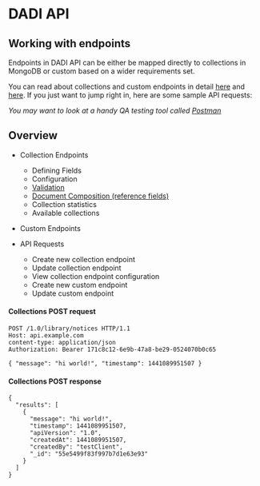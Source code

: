 # DADI API

## Working with endpoints

Endpoints in DADI API can be either be mapped directly to collections in MongoDB or custom based on a wider requirements set.



You can read about collections and custom endpoints in detail [here](https://github.com/dadi/api/blob/master/docs/collections.md) and [here](https://github.com/dadi/api/blob/master/docs/endpoints.md). If you just want to jump right in, here are some sample API requests:

_You may want to look at a handy QA testing tool called [Postman](http://www.getpostman.com/)_

## Overview

* Collection Endpoints
  * Defining Fields
  * Configuration
  * [Validation](#validation)
  * [Document Composition (reference fields)](#document-composition)
  * Collection statistics
  * Available collections

* Custom Endpoints
* API Requests
  * Create new collection endpoint
  * Update collection endpoint
  * View collection endpoint configuration
  * Create new custom endpoint
  * Update custom endpoint

#### Collections POST request

```
POST /1.0/library/notices HTTP/1.1
Host: api.example.com
content-type: application/json
Authorization: Bearer 171c8c12-6e9b-47a8-be29-0524070b0c65

{ "message": "hi world!", "timestamp": 1441089951507 }
```

#### Collections POST response

```
{
  "results": [
    {
      "message": "hi world!",
      "timestamp": 1441089951507,
      "apiVersion": "1.0",
      "createdAt": 1441089951507,
      "createdBy": "testClient",
      "_id": "55e5499f83f997b7d1e63e93"
    }
  ]
}
```
